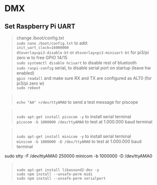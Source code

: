 # DMX

## Set Raspberry Pi UART
>change /boot/config.txt
><br> `sudo nano /boot/config.txt` to add:
><br> `init_uart_clock=16000000`
><br> `dtoverlay=pi3-disable-bt` or `dtoverlay=pi3-miniuart-bt` for pi3/pi zero w to free GPIO 14/15
><br> `sudo systemctl disable hciuart` to disable rest of bluetooth
><br> `sudo raspi-config` serial, to disable serial port on startup (leave hw enabled)
><br> `gpio readall` and make sure RX and TX are configured as ALT0 (for pi3/pi zero w)
><br> `sudo reboot`

><br> `echo "AA" >/dev/ttyAMA0` to send a test message for piscope

><br> `sudo apt-get install picocom -y` to install serial terminal
><br> `picocom -b 1000000 /dev/ttyAMA0` to test at 1.000.000 baud terminal


><br> `sudo apt-get install minicom -y` to install serial terminal
><br> `minicom -b 1000000 -D /dev/ttyAMA0` to test at 1.000.000 baud terminal

sudo stty -F /dev/ttyAMA0 250000
minicom -b 1000000 -D /dev/ttyAMA0 

><br> `sudo apt-get install libasound2-dev -y`
><br> `sudo npm install --unsafe-perm midi`
><br> `sudo npm install --unsafe-perm serialport`





    
